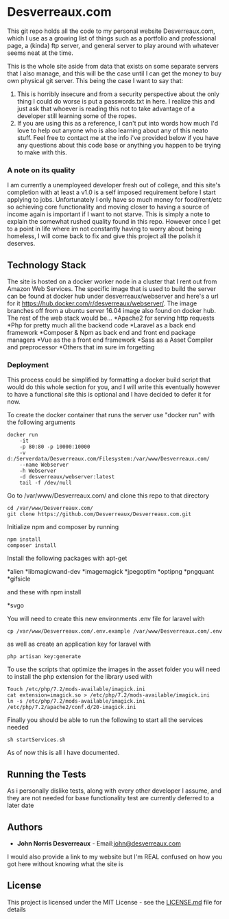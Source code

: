 # Desverreaux.com

This git repo holds all the code to my personal website Desverreaux.com, which I use as a growing list of things such as a portfolio and professional page, a (kinda) ftp server, and general server to play around with whatever seems neat at the time.

This is the whole site aside from data that exists on some separate servers that I also manage, and this will be the case until I can get the money to buy own physical git server. This being the case I want to say that: 
1. This is horribly insecure and from a security perspective about the only thing I could do worse is put a passwords.txt in here. I realize this and just ask that whoever is reading this not to take advantage of a developer still learning some of the ropes.
2. If you are using this as a reference, I can't put into words how much I'd love to help out anyone who is also learning about any of this neato stuff. Feel free to contact me at the info i've provided below if you have any questions about this code base or anything you happen to be trying to make with this.  

### A note on its quality

I am currently a unemployeed developer fresh out of college, and this site's completion with at least a v1.0 is a self imposed requirement before I start applying to jobs. Unfortunately I only have so much money for food/rent/etc so achieving core functionality and moving closer to having a source of income again is important if I want to not starve. This is simply a note to explain the somewhat rushed quality found in this repo. However once I get to a point in life where im not constantly having to worry about being homeless, I will come back to fix and give this project all the polish it deserves. 


## Technology Stack

The site is hosted on a docker worker node in a cluster that I rent out from Amazon Web Services. The specific image that is used to build the server can be found at docker hub under desverreaux/webserver and here's a url for it https://hub.docker.com/r/desverreaux/webserver/. The image branches off from a ubuntu server 16.04 image also found on docker hub. The rest of the web stack would be...
*Apache2 for serving http requests
*Php for pretty much all the backend code 
*Laravel as a back end framework
*Composer & Npm as back end and front end package managers 
*Vue as the a front end framework 
*Sass as a Asset Compiler and preprocessor 
*Others that im sure im forgetting 

### Deployment 

This process could be simplified by formatting a docker build script that would do this whole section for you, and I will write this eventually however to have a functional site this is optional and I have decided to defer it for now. 

To create the docker container that runs the server use "docker run" with the following arguments

```
docker run 
    -it
	-p 80:80 -p 10000:10000 
	-v d:/Serverdata/Desverreaux.com/Filesystem:/var/www/Desverreaux.com/ 
	--name Webserver 
	-h Webserver 
	-d desverreaux/webserver:latest 
	tail -f /dev/null

```

Go to /var/www/Desverreaux.com/ and clone this repo to that directory 


```
cd /var/www/Desverreaux.com/
git clone https://github.com/Desverreaux/Desverreaux.com.git
```

Initialize npm and composer by running

```
npm install 
composer install
```

Install the following packages with apt-get

*alien
*libmagicwand-dev
*imagemagick
*jpegoptim
*optipng
*pngquant
*gifsicle

and these with npm install 

*svgo

You will need to create this new environments .env file for laravel with 

```
cp /var/www/Desverreaux.com/.env.example /var/www/Desverreaux.com/.env
```

as well as create an application key for laravel with 

```
php artisan key:generate
```

To use the scripts that optimize the images in the asset folder you will need to install the php extension for the library used with 

```
Touch /etc/php/7.2/mods-available/imagick.ini
cat extension=imagick.so > /etc/php/7.2/mods-available/imagick.ini
ln -s /etc/php/7.2/mods-available/imagick.ini /etc/php/7.2/apache2/conf.d/20-imagick.ini
```

Finally you should be able to run the following to start all the services needed

```
sh startServices.sh
```

As of now this is all I have documented. 


## Running the Tests

As i personally dislike tests, along with every other developer I assume, and they are not needed for base functionality test are currently deferred to a later date

## Authors

* **John Norris Desverreaux** - Email:john@desverreaux.com

I would also provide a link to my website but I'm REAL confused on how you got here without knowing what the site is  

## License

This project is licensed under the MIT License - see the [LICENSE.md](LICENSE.md) file for details

